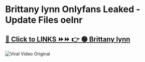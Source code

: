 
 # Brittany lynn Onlyfans Leaked - Update Files oelnr

## <h2><a href="https://clipsfans.com/Brittany_lynn&ref=git">🔗 Click to LINKS ⏩⏩ 👉 🟢 Brittany lynn </a></h2>

<a href="https://clipsfans.com/Brittany_lynn&ref=git" rel="nofollow" data-target="animated-image.originalLink"><img src="https://i.ibb.co.com/xMMVF88/686577567.gif" alt="Viral Video Original" style="max-width: 100%; display: inline-block;" data-target="animated-image.originalImage"></a>

